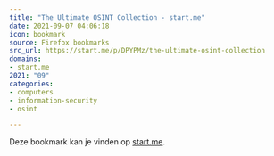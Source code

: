 ```yaml
---
title: "The Ultimate OSINT Collection - start.me"
date: 2021-09-07 04:06:18
icon: bookmark
source: Firefox bookmarks
src_url: https://start.me/p/DPYPMz/the-ultimate-osint-collection
domains:
- start.me
2021: "09"
categories:
- computers
- information-security
- osint

---
```

Deze bookmark kan je vinden op [start.me](https://start.me/p/DPYPMz/the-ultimate-osint-collection).
